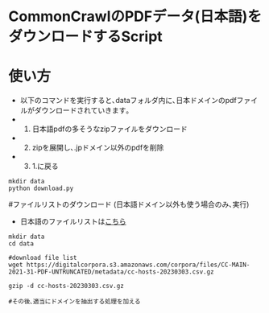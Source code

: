 # CommonCrawlのPDFデータ(日本語)をダウンロードするScript

# 使い方
- 以下のコマンドを実行すると､dataフォルダ内に､日本ドメインのpdfファイルがダウンロードされていきます｡
 - 1. 日本語pdfの多そうなzipファイルをダウンロード
 - 2. zipを展開し､.jpドメイン以外のpdfを削除
 - 3. 1.に戻る
~~~
mkdir data
python download.py
~~~

#ファイルリストのダウンロード (日本語ドメイン以外も使う場合のみ､実行)
- 日本語のファイルリストは[こちら](./ja_df.csv)
~~~
mkdir data
cd data

#download file list
wget https://digitalcorpora.s3.amazonaws.com/corpora/files/CC-MAIN-2021-31-PDF-UNTRUNCATED/metadata/cc-hosts-20230303.csv.gz

gzip -d cc-hosts-20230303.csv.gz

#その後､適当にドメインを抽出する処理を加える
~~~